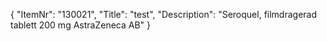 {
  "ItemNr": "130021",
  "Title": "test",
  "Description": "Seroquel, filmdragerad tablett 200 mg AstraZeneca AB"
}